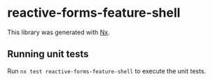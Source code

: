 # reactive-forms-feature-shell

This library was generated with [Nx](https://nx.dev).

## Running unit tests

Run `nx test reactive-forms-feature-shell` to execute the unit tests.
